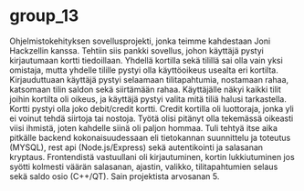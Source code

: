 # group_13

Ohjelmistokehityksen sovellusprojekti, jonka teimme kahdestaan Joni Hackzellin kanssa. Tehtiin siis pankki sovellus, johon käyttäjä pystyi kirjautumaan kortti tiedoillaan. Yhdellä kortilla sekä tilillä sai olla vain yksi omistaja, mutta yhdelle tilille pystyi olla käyttöoikeus usealta eri kortilta. Kirjauduttuaan käyttäjä pystyi selaamaan tilitapahtumia, nostamaan rahaa, katsomaan tilin saldon sekä siirtämään rahaa. Käyttäjälle näkyi kaikki tilit joihin kortilta oli oikeus, ja käyttäjä pystyi valita mitä tiliä halusi tarkastella. Kortti pystyi olla joko debit/credit kortti. Credit kortilla oli luottoraja, jonka yli ei voinut tehdä siirtoja tai nostoja. Työtä olisi pitänyt olla tekemässä oikeasti viisi ihmistä, joten kahdelle siinä oli paljon hommaa. Tuli tehtyä itse aika pitkälle backend kokonaisuudessaan eli tietokannan suunnittelu ja toteutus (MYSQL), rest api (Node.js/Express) sekä autentikointi ja salasanan kryptaus. Frontendistä vastuullani oli kirjautuminen, kortin lukkiutuminen jos syötti kolmesti väärän salasanan, ajastin, valikko, tilitapahtumien selaus sekä saldo osio (C++/QT). Sain projektista arvosanan 5. 


